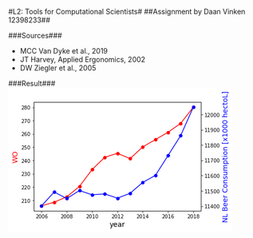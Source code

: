 #L2: Tools for Computational Scientists#
##Assignment by Daan Vinken 12398233##

###Sources###
* MCC Van Dyke et al., 2019
* JT Harvey, Applied Ergonomics, 2002
* DW Ziegler et al., 2005

###Result###
![Plot](download.png)